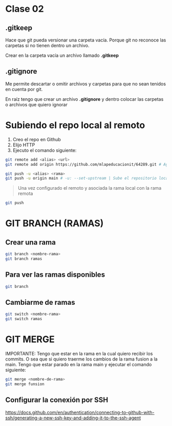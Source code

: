 # Clase 02

## .gitkeep
Hace que git pueda versionar una carpeta vacía. Porque git no reconoce las carpetas si no tienen dentro un archivo.

Crear en la carpeta vacía un archivo llamado **.gitkeep**

## .gitignore
Me permite descartar o omitir archivos y carpetas para que no sean tenidos en cuenta por git.

En raíz tengo que crear un archivo **.gitignore** y dentro colocar las carpetas o archivos que quiero ignorar

# Subiendo el repo local al remoto

1. Creo el repo en Github
2. Elijo HTTP
3. Ejecuto el comando siguiente:


```sh
git remote add <alias> <url>
git remote add origin https://github.com/mlapeducacionit/64289.git # Agrega el repo remoto al local
```

```sh
git push -u <alias> <rama>
git push -u origin main # -u: --set-upstream | Sube el repositorio local al remoto.
``` 

> Una vez configurado el remoto y asociada la rama local con la rama remota

```sh
git push
```

# GIT BRANCH (RAMAS)

## Crear una rama

```sh
git branch <nombre-rama>
git branch ramas
```

## Para ver las ramas disponibles

```sh
git branch
```

## Cambiarme de ramas

```sh
git switch <nombre-rama>
git switch ramas
```

# GIT MERGE
IMPORTANTE: Tengo que estar en la rama en la cual quiero recibir los commits. O sea que si quiero traerme los cambios de la rama fusion a la main. Tengo que estar parado en la rama main y ejecutar el comando siguiente:

```sh
git merge <nombre-de-rama>
git merge funsion
```


## Configurar la conexión por SSH
https://docs.github.com/en/authentication/connecting-to-github-with-ssh/generating-a-new-ssh-key-and-adding-it-to-the-ssh-agent


